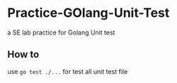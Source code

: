 # Practice-GOlang-Unit-Test
a SE lab practice for Golang Unit test

## How to
use `go test ./...` for test all unit test file
